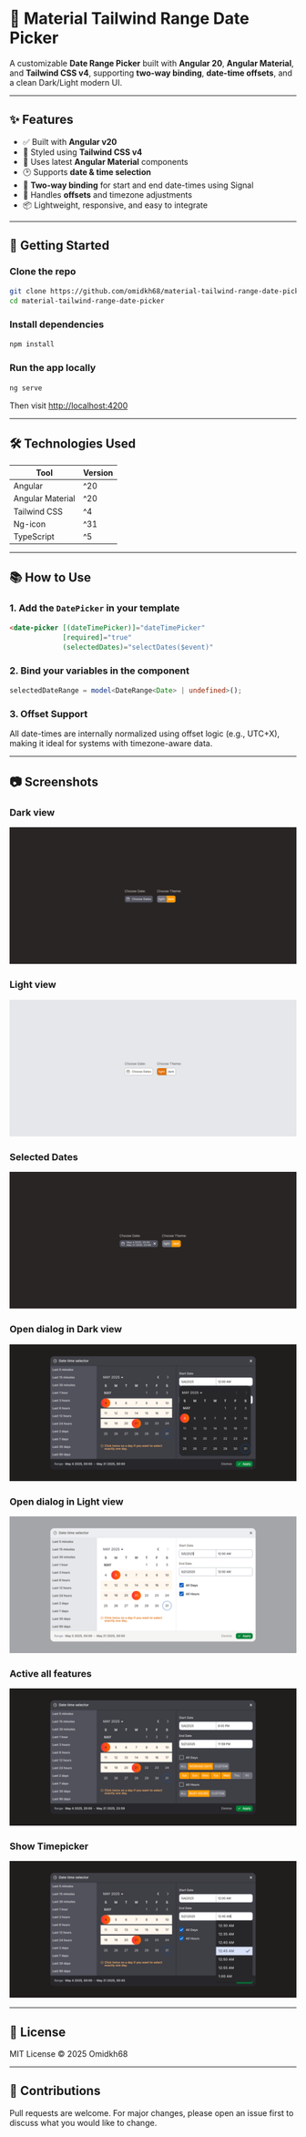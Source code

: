 # 📅 Material Tailwind Range Date Picker

A customizable **Date Range Picker** built with **Angular 20**, **Angular Material**, and **Tailwind CSS v4**, supporting **two-way binding**, **date-time offsets**, and a clean Dark/Light modern UI.

---

## ✨ Features

- ✅ Built with **Angular v20**
- 🎨 Styled using **Tailwind CSS v4**
- 🧱 Uses latest **Angular Material** components
- 🕑 Supports **date & time selection**
- 🔄 **Two-way binding** for start and end date-times using Signal
- 🧭 Handles **offsets** and timezone adjustments
- 📦 Lightweight, responsive, and easy to integrate

---

## 🚀 Getting Started

### Clone the repo
```bash
git clone https://github.com/omidkh68/material-tailwind-range-date-picker.git
cd material-tailwind-range-date-picker
```

### Install dependencies
```bash
npm install
```

### Run the app locally
```bash
ng serve
```

Then visit [http://localhost:4200](http://localhost:4200)

---

## 🛠 Technologies Used

| Tool             | Version |
|------------------|---------|
| Angular          | ^20     |
| Angular Material | ^20     |
| Tailwind CSS     | ^4      |
| Ng-icon          | ^31     |
| TypeScript       | ^5      |

---

## 📚 How to Use

### 1. Add the `DatePicker` in your template
```html
<date-picker [(dateTimePicker)]="dateTimePicker"
             [required]="true"
             (selectedDates)="selectDates($event)"
```

### 2. Bind your variables in the component
```ts
selectedDateRange = model<DateRange<Date> | undefined>();
```

### 3. Offset Support
All date-times are internally normalized using offset logic (e.g., UTC+X), making it ideal for systems with timezone-aware data.

---

## 📷 Screenshots
### Dark view
![main-dark.png](public/screenshots/main-dark.png)
### Light view
![main-light.png](public/screenshots/main-light.png)
### Selected Dates
![main-selected-dates.png](public/screenshots/main-selected-dates.png)
### Open dialog in Dark view
![open-dialog-dark.png](public/screenshots/open-dialog-dark.png)
### Open dialog in Light view
![open-dialog-light.png](public/screenshots/open-dialog-light.png)
### Active all features
![open-dialog-all-features.png](public/screenshots/open-dialog-all-features.png)
### Show Timepicker
![open-dialog-timepicker-dark.png](public/screenshots/open-dialog-timepicker-dark.png)

---

## 📄 License

MIT License © 2025 Omidkh68

---

## 🙌 Contributions

Pull requests are welcome. For major changes, please open an issue first to discuss what you would like to change.
